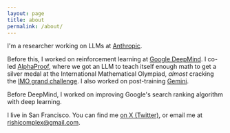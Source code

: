 ```yaml
---
layout: page
title: about
permalink: /about/
---
```


I'm a researcher working on LLMs at [Anthropic](https://www.anthropic.com/).

Before this, I worked on reinforcement learning at [Google DeepMind](https://deepmind.google/). I co-led [AlphaProof](https://deepmind.google/discover/blog/ai-solves-imo-problems-at-silver-medal-level/), where we got an LLM to teach itself enough math to get a silver medal at the International Mathematical Olympiad, _almost_ cracking the [IMO grand challenge](https://imo-grand-challenge.github.io/). I also worked on post-training [Gemini](https://gemini.google.com/).

Before DeepMind, I worked on improving Google's search ranking algorithm with deep learning.

I live in San Francisco. You can find me [on X (Twitter)](https://x.com/rishicomplex), or email me at [rishicomplex@gmail.com](mailto:rishicomplex@gmail.com).
